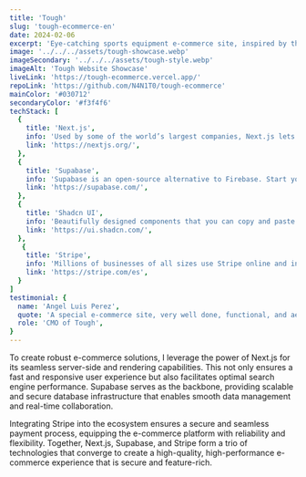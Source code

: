 ```yaml
---
title: 'Tough'
slug: 'tough-ecommerce-en'
date: 2024-02-06
excerpt: 'Eye-catching sports equipment e-commerce site, inspired by the Everlast website and built with these technologies:'
image: '../../../assets/tough-showcase.webp'
imageSecondary: '../../../assets/tough-style.webp'
imageAlt: 'Tough Website Showcase'
liveLink: 'https://tough-ecommerce.vercel.app/'
repoLink: 'https://github.com/N4N1T0/tough-ecommerce'
mainColor: '#030712'
secondaryColor: '#f3f4f6'
techStack: [
  {
    title: 'Next.js',
    info: 'Used by some of the world’s largest companies, Next.js lets you build full web applications by extending the latest features of React and integrating powerful Rust-based JavaScript tools for the fastest builds.',
    link: 'https://nextjs.org/',
  },
  {
    title: 'Supabase',
    info: 'Supabase is an open-source alternative to Firebase. Start your project with a Postgres database, Authentication, instant APIs, Edge Functions, real-time subscriptions, storage, and Vector embeddings.',
    link: 'https://supabase.com/',
  },
  {
    title: 'Shadcn UI',
    info: 'Beautifully designed components that you can copy and paste into your applications. Accessible. Customizable. Open source.',
    link: 'https://ui.shadcn.com/',
  },
   {
    title: 'Stripe',
    info: 'Millions of businesses of all sizes use Stripe online and in person to accept payments, send transfers, automate financial processes, and ultimately drive revenue.',
    link: 'https://stripe.com/es',
  }
]
testimonial: {
  name: 'Angel Luis Perez',
  quote: 'A special e-commerce site, very well done, functional, and aesthetically pleasing for customers. Every time it’s used, it’s a great success.',
  role: 'CMO of Tough',
}
---
```


To create robust e-commerce solutions, I leverage the power of Next.js for its seamless server-side and rendering capabilities. This not only ensures a fast and responsive user experience but also facilitates optimal search engine performance. Supabase serves as the backbone, providing scalable and secure database infrastructure that enables smooth data management and real-time collaboration.

Integrating Stripe into the ecosystem ensures a secure and seamless payment process, equipping the e-commerce platform with reliability and flexibility. Together, Next.js, Supabase, and Stripe form a trio of technologies that converge to create a high-quality, high-performance e-commerce experience that is secure and feature-rich.